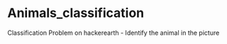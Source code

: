 # Animals_classification
Classification Problem on hackerearth - Identify the animal in the picture 
